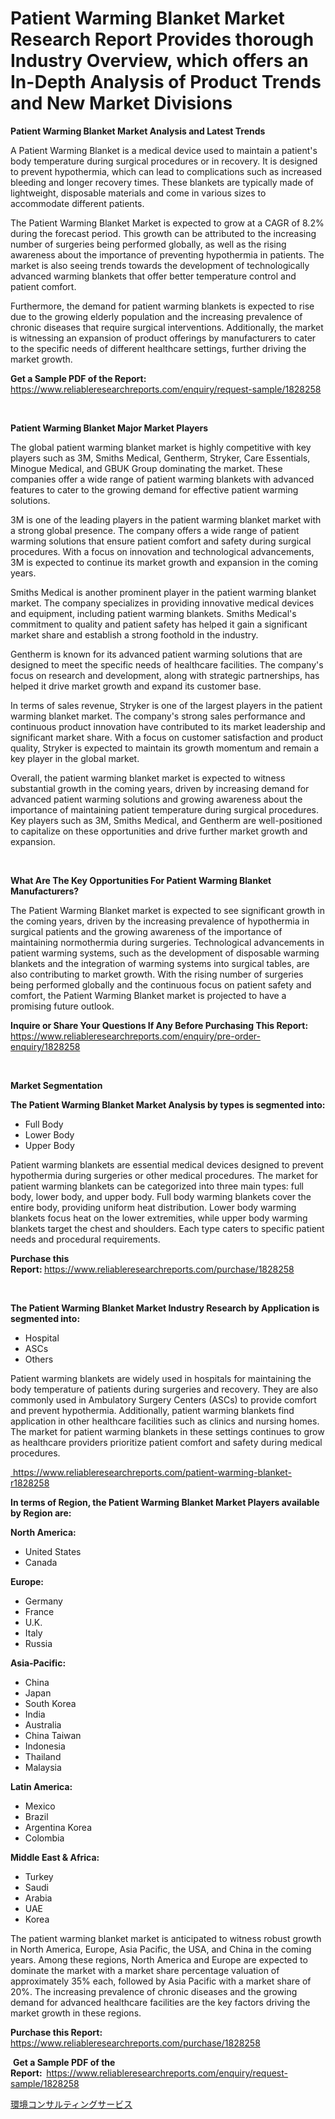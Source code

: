 <p><h1>Patient Warming Blanket Market Research Report Provides thorough Industry Overview, which offers an In-Depth Analysis of Product Trends and New Market Divisions</h1></p><p><strong>Patient Warming Blanket Market Analysis and Latest Trends</strong></p>
<p><p>A Patient Warming Blanket is a medical device used to maintain a patient's body temperature during surgical procedures or in recovery. It is designed to prevent hypothermia, which can lead to complications such as increased bleeding and longer recovery times. These blankets are typically made of lightweight, disposable materials and come in various sizes to accommodate different patients.</p><p>The Patient Warming Blanket Market is expected to grow at a CAGR of 8.2% during the forecast period. This growth can be attributed to the increasing number of surgeries being performed globally, as well as the rising awareness about the importance of preventing hypothermia in patients. The market is also seeing trends towards the development of technologically advanced warming blankets that offer better temperature control and patient comfort.</p><p>Furthermore, the demand for patient warming blankets is expected to rise due to the growing elderly population and the increasing prevalence of chronic diseases that require surgical interventions. Additionally, the market is witnessing an expansion of product offerings by manufacturers to cater to the specific needs of different healthcare settings, further driving the market growth.</p></p>
<p><strong>Get a Sample PDF of the Report:&nbsp;</strong> <a href="https://www.reliableresearchreports.com/enquiry/request-sample/1828258">https://www.reliableresearchreports.com/enquiry/request-sample/1828258</a></p>
<p>&nbsp;</p>
<p><strong>Patient Warming Blanket Major Market Players</strong></p>
<p><p>The global patient warming blanket market is highly competitive with key players such as 3M, Smiths Medical, Gentherm, Stryker, Care Essentials, Minogue Medical, and GBUK Group dominating the market. These companies offer a wide range of patient warming blankets with advanced features to cater to the growing demand for effective patient warming solutions.</p><p>3M is one of the leading players in the patient warming blanket market with a strong global presence. The company offers a wide range of patient warming solutions that ensure patient comfort and safety during surgical procedures. With a focus on innovation and technological advancements, 3M is expected to continue its market growth and expansion in the coming years.</p><p>Smiths Medical is another prominent player in the patient warming blanket market. The company specializes in providing innovative medical devices and equipment, including patient warming blankets. Smiths Medical's commitment to quality and patient safety has helped it gain a significant market share and establish a strong foothold in the industry.</p><p>Gentherm is known for its advanced patient warming solutions that are designed to meet the specific needs of healthcare facilities. The company's focus on research and development, along with strategic partnerships, has helped it drive market growth and expand its customer base.</p><p>In terms of sales revenue, Stryker is one of the largest players in the patient warming blanket market. The company's strong sales performance and continuous product innovation have contributed to its market leadership and significant market share. With a focus on customer satisfaction and product quality, Stryker is expected to maintain its growth momentum and remain a key player in the global market.</p><p>Overall, the patient warming blanket market is expected to witness substantial growth in the coming years, driven by increasing demand for advanced patient warming solutions and growing awareness about the importance of maintaining patient temperature during surgical procedures. Key players such as 3M, Smiths Medical, and Gentherm are well-positioned to capitalize on these opportunities and drive further market growth and expansion.</p></p>
<p>&nbsp;</p>
<p><strong>What Are The Key Opportunities For Patient Warming Blanket Manufacturers?</strong></p>
<p><p>The Patient Warming Blanket market is expected to see significant growth in the coming years, driven by the increasing prevalence of hypothermia in surgical patients and the growing awareness of the importance of maintaining normothermia during surgeries. Technological advancements in patient warming systems, such as the development of disposable warming blankets and the integration of warming systems into surgical tables, are also contributing to market growth. With the rising number of surgeries being performed globally and the continuous focus on patient safety and comfort, the Patient Warming Blanket market is projected to have a promising future outlook.</p></p>
<p><strong>Inquire or Share Your Questions If Any Before Purchasing This Report:</strong> <a href="https://www.reliableresearchreports.com/enquiry/pre-order-enquiry/1828258">https://www.reliableresearchreports.com/enquiry/pre-order-enquiry/1828258</a></p>
<p>&nbsp;</p>
<p><strong>Market Segmentation</strong></p>
<p><strong>The Patient Warming Blanket Market Analysis by types is segmented into:</strong></p>
<p><ul><li>Full Body</li><li>Lower Body</li><li>Upper Body</li></ul></p>
<p><p>Patient warming blankets are essential medical devices designed to prevent hypothermia during surgeries or other medical procedures. The market for patient warming blankets can be categorized into three main types: full body, lower body, and upper body. Full body warming blankets cover the entire body, providing uniform heat distribution. Lower body warming blankets focus heat on the lower extremities, while upper body warming blankets target the chest and shoulders. Each type caters to specific patient needs and procedural requirements.</p></p>
<p><strong>Purchase this Report:&nbsp;</strong><a href="https://www.reliableresearchreports.com/purchase/1828258">https://www.reliableresearchreports.com/purchase/1828258</a></p>
<p>&nbsp;</p>
<p><strong>The Patient Warming Blanket Market Industry Research by Application is segmented into:</strong></p>
<p><ul><li>Hospital</li><li>ASCs</li><li>Others</li></ul></p>
<p><p>Patient warming blankets are widely used in hospitals for maintaining the body temperature of patients during surgeries and recovery. They are also commonly used in Ambulatory Surgery Centers (ASCs) to provide comfort and prevent hypothermia. Additionally, patient warming blankets find application in other healthcare facilities such as clinics and nursing homes. The market for patient warming blankets in these settings continues to grow as healthcare providers prioritize patient comfort and safety during medical procedures.</p></p>
<p><a href="https://www.reliableresearchreports.com/patient-warming-blanket-r1828258">&nbsp;https://www.reliableresearchreports.com/patient-warming-blanket-r1828258</a></p>
<p><strong>In terms of Region, the Patient Warming Blanket Market Players available by Region are:</strong></p>
<p>
    <p> <strong> North America: </strong>
        <ul>
            <li>United States</li>
            <li>Canada</li>
        </ul>
        </p> 
    <p> <strong> Europe: </strong>
        <ul>
            <li>Germany</li>
            <li>France</li>
            <li>U.K.</li>
            <li>Italy</li>
            <li>Russia</li>
        </ul>
        </p> 
    <p> <strong> Asia-Pacific: </strong>
        <ul>
            <li>China</li>
            <li>Japan</li>
            <li>South Korea</li>
            <li>India</li>
            <li>Australia</li>
            <li>China Taiwan</li>
            <li>Indonesia</li>
            <li>Thailand</li>
            <li>Malaysia</li>
        </ul>
        </p> 
    <p> <strong> Latin America: </strong>
        <ul>
            <li>Mexico</li>
            <li>Brazil</li>
            <li>Argentina Korea</li>
            <li>Colombia</li>
        </ul>
        </p> 
    <p> <strong> Middle East & Africa: </strong>
        <ul>
            <li>Turkey</li>
            <li>Saudi</li>
            <li>Arabia</li>
            <li>UAE</li>
            <li>Korea</li>
        </ul>
    </p>
    </p>
<p><p>The patient warming blanket market is anticipated to witness robust growth in North America, Europe, Asia Pacific, the USA, and China in the coming years. Among these regions, North America and Europe are expected to dominate the market with a market share percentage valuation of approximately 35% each, followed by Asia Pacific with a market share of 20%. The increasing prevalence of chronic diseases and the growing demand for advanced healthcare facilities are the key factors driving the market growth in these regions.</p></p>
<p><strong>Purchase this Report: </strong><a href="https://www.reliableresearchreports.com/purchase/1828258">https://www.reliableresearchreports.com/purchase/1828258</a></p>
<p>&nbsp;<strong>Get a Sample PDF of the Report:&nbsp;&nbsp;</strong><a href="https://www.reliableresearchreports.com/enquiry/request-sample/1828258">https://www.reliableresearchreports.com/enquiry/request-sample/1828258</a></p>
<p><strong></strong></p>
<p><p><a href="https://github.com/RaeJenkins1952/Market-Research-Report-List-1/blob/main/199747049468.md">環境コンサルティングサービス</a></p></p>